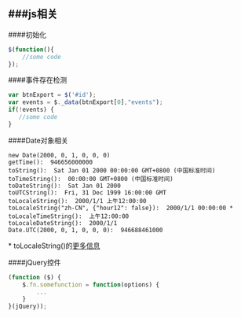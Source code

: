 ###js相关
------------
####初始化
```js
$(function(){  
    //some code
});
```

####事件存在检测
```js
var btnExport = $('#id');
var events = $._data(btnExport[0],"events");
if(!events) {
   //some code
}
```

####Date对象相关
```
new Date(2000, 0, 1, 0, 0, 0)
getTime():  946656000000
toString():  Sat Jan 01 2000 00:00:00 GMT+0800 (中国标准时间)
toTimeString():  00:00:00 GMT+0800 (中国标准时间)
toDateString():  Sat Jan 01 2000
toUTCString():  Fri, 31 Dec 1999 16:00:00 GMT
toLocaleString():  2000/1/1 上午12:00:00
toLocaleString("zh-CN", {"hour12": false}):  2000/1/1 00:00:00 *
toLocaleTimeString():  上午12:00:00
toLocaleDateString():  2000/1/1
Date.UTC(2000, 0, 1, 0, 0, 0):  946688461000
```
\* toLocaleString()的[更多信息](https://developer.mozilla.org/en-US/docs/Web/JavaScript/Reference/Global_Objects/Date/toLocaleString)

####jQuery控件
```js
(function ($) {
	$.fn.somefunction = function(options) {
		...
	}
}(jQuery));
```
